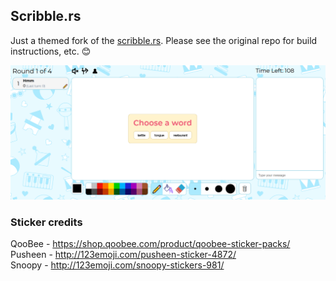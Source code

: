 ## Scribble.rs

Just a themed fork of the [scribble.rs](https://github.com/scribble-rs/scribble.rs). Please see the original repo for build instructions, etc. 😊

![alt tag](https://github.com/bhnascar/scribble.rs/blob/master/screenshot.png)

### Sticker credits

QooBee - https://shop.qoobee.com/product/qoobee-sticker-packs/ <br />
Pusheen - http://123emoji.com/pusheen-sticker-4872/ <br />
Snoopy - http://123emoji.com/snoopy-stickers-981/ <br />
